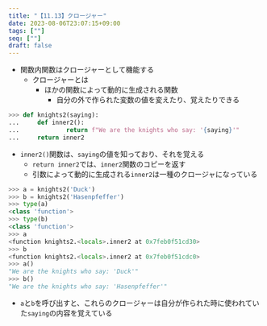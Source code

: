 ```yaml
---
title: "【11.13】クロージャー"
date: 2023-08-06T23:07:15+09:00
tags: [""]
seq: [""]
draft: false
---
```


- 関数内関数はクロージャーとして機能する
  - クロージャーとは
    - ほかの関数によって動的に生成される関数
      - 自分の外で作られた変数の値を変えたり、覚えたりできる

```python
>>> def knights2(saying):
...     def inner2():
...             return f"We are the knights who say: '{saying}'"
...     return inner2
```

- `inner2()`関数は、`saying`の値を知っており、それを覚える
  - `return inner2`では、`inner2`関数のコピーを返す
  - 引数によって動的に生成される`inner2`は一種のクロージャになっている

```python
>>> a = knights2('Duck')
>>> b = knights2('Hasenpfeffer')
>>> type(a)
<class 'function'>
>>> type(b)
<class 'function'>
>>> a
<function knights2.<locals>.inner2 at 0x7feb0f51cd30>
>>> b
<function knights2.<locals>.inner2 at 0x7feb0f51cdc0>
>>> a()
"We are the knights who say: 'Duck'"
>>> b()
"We are the knights who say: 'Hasenpfeffer'"
```

- `a`と`b`を呼び出すと、これらのクロージャーは自分が作られた時に使われていた`saying`の内容を覚えている